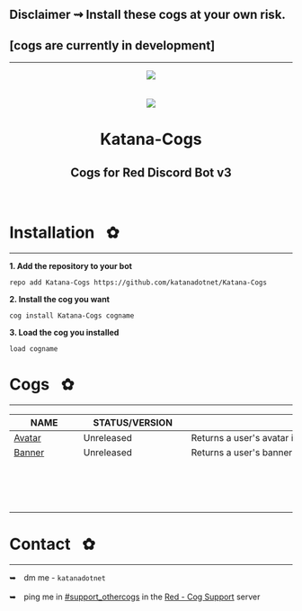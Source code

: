 ## Disclaimer ⇝ Install these cogs at your own risk. <br />
## [cogs are currently in development]
---
<!-- UP  -->
<p align="center">
  <a href="https://github.com/katanadotnet/katana-cogs">
    <img src="https://w.wallhaven.cc/full/vq/wallhaven-vqze58.jpg">
  </a>
  <br/> <br/> <br/>
      <a href="https://discord.gg/vb2Vqzuf">
        <img align="center" src="ps" />
    </a>
  <h1 align="center">Katana-Cogs</h1>
  <h2><p align="center"> Cogs for Red Discord Bot v3</h2>
      <p align="center">
</p>
<br />

# Installation⠀✿
---
**1. Add the repository to your bot**
```text
repo add Katana-Cogs https://github.com/katanadotnet/Katana-Cogs
```
**2. Install the cog you want**
```text
cog install Katana-Cogs cogname
```
**3. Load the cog you installed**
```text
load cogname
```

# Cogs⠀✿
---
| NAME        | STATUS/VERSION   | DESCRIPTION                                       |
|-------------|------------------|---------------------------------------------------|
| [Avatar](avatar/)      | Unreleased      | Returns a user's avatar in an embed     |
| [Banner](banner/)      | Unreleased      | Returns a user's banner in an embed     |
|⠀ ⠀                     |⠀⠀⠀⠀⠀⠀⠀⠀⠀⠀⠀⠀⠀⠀⠀|⠀⠀⠀⠀⠀⠀⠀⠀⠀⠀⠀⠀                     |
|⠀   ⠀                   |⠀⠀⠀⠀⠀⠀⠀⠀⠀⠀⠀⠀⠀⠀⠀|⠀⠀⠀⠀⠀⠀⠀⠀⠀⠀⠀⠀                     |

# Contact⠀✿
---
➥ dm me - `katanadotnet`
<br /> <br/>
➥ ping me in [#support_othercogs](https://discord.com/channels/240154543684321280/240212783503900673) in the [Red - Cog Support](https://discord.gg/red-cog-support-240154543684321280) server
